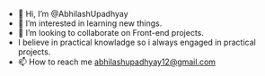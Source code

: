 - 👋 Hi, I’m @AbhilashUpadhyay
- 👀 I’m interested in learning new things.
- 💞️ I’m looking to collaborate on Front-end projects.
- I believe in practical knowladge so i always engaged in practical projects.
- 📫 How to reach me abhilashupadhyay12@gmail.com

<!---
AbhilashUpadhyay/AbhilashUpadhyay is a ✨ special ✨ repository because its `README.md` (this file) appears on your GitHub profile.
You can click the Preview link to take a look at your changes.
hello i am abhilash

--->
